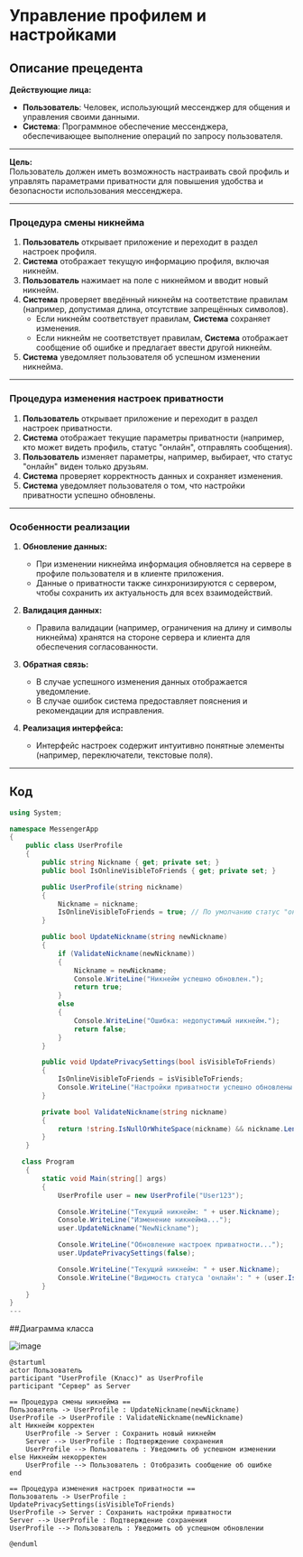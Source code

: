 # Управление профилем и настройками

## Описание прецедента  

**Действующие лица:**  
- **Пользователь**: Человек, использующий мессенджер для общения и управления своими данными.  
- **Система**: Программное обеспечение мессенджера, обеспечивающее выполнение операций по запросу пользователя.  

---

**Цель:**  
Пользователь должен иметь возможность настраивать свой профиль и управлять параметрами приватности для повышения удобства и безопасности использования мессенджера.  

---

### Процедура смены никнейма  

1. **Пользователь** открывает приложение и переходит в раздел настроек профиля.  
2. **Система** отображает текущую информацию профиля, включая никнейм.  
3. **Пользователь** нажимает на поле с никнеймом и вводит новый никнейм.  
4. **Система** проверяет введённый никнейм на соответствие правилам (например, допустимая длина, отсутствие запрещённых символов).  
   - Если никнейм соответствует правилам, **Система** сохраняет изменения.  
   - Если никнейм не соответствует правилам, **Система** отображает сообщение об ошибке и предлагает ввести другой никнейм.  
5. **Система** уведомляет пользователя об успешном изменении никнейма.  

---

### Процедура изменения настроек приватности  

1. **Пользователь** открывает приложение и переходит в раздел настроек приватности.  
2. **Система** отображает текущие параметры приватности (например, кто может видеть профиль, статус "онлайн", отправлять сообщения).  
3. **Пользователь** изменяет параметры, например, выбирает, что статус "онлайн" виден только друзьям.  
4. **Система** проверяет корректность данных и сохраняет изменения.  
5. **Система** уведомляет пользователя о том, что настройки приватности успешно обновлены.  

---

### Особенности реализации  

1. **Обновление данных:**  
   - При изменении никнейма информация обновляется на сервере в профиле пользователя и в клиенте приложения.  
   - Данные о приватности также синхронизируются с сервером, чтобы сохранить их актуальность для всех взаимодействий.  

2. **Валидация данных:**  
   - Правила валидации (например, ограничения на длину и символы никнейма) хранятся на стороне сервера и клиента для обеспечения согласованности.  

3. **Обратная связь:**  
   - В случае успешного изменения данных отображается уведомление.  
   - В случае ошибок система предоставляет пояснения и рекомендации для исправления.  

4. **Реализация интерфейса:**  
   - Интерфейс настроек содержит интуитивно понятные элементы (например, переключатели, текстовые поля).  

---

## Код

```csharp
using System;

namespace MessengerApp
{
    public class UserProfile
    {
        public string Nickname { get; private set; }
        public bool IsOnlineVisibleToFriends { get; private set; }

        public UserProfile(string nickname)
        {
            Nickname = nickname;
            IsOnlineVisibleToFriends = true; // По умолчанию статус "онлайн" виден друзьям
        }

        public bool UpdateNickname(string newNickname)
        {
            if (ValidateNickname(newNickname))
            {
                Nickname = newNickname;
                Console.WriteLine("Никнейм успешно обновлен.");
                return true;
            }
            else
            {
                Console.WriteLine("Ошибка: недопустимый никнейм.");
                return false;
            }
        }

        public void UpdatePrivacySettings(bool isVisibleToFriends)
        {
            IsOnlineVisibleToFriends = isVisibleToFriends;
            Console.WriteLine("Настройки приватности успешно обновлены.");
        }

        private bool ValidateNickname(string nickname)
        {
            return !string.IsNullOrWhiteSpace(nickname) && nickname.Length >= 3 && nickname.Length <= 20;
        }
    }

   class Program
    {
        static void Main(string[] args)
        {
            UserProfile user = new UserProfile("User123");

            Console.WriteLine("Текущий никнейм: " + user.Nickname);
            Console.WriteLine("Изменение никнейма...");
            user.UpdateNickname("NewNickname");

            Console.WriteLine("Обновление настроек приватности...");
            user.UpdatePrivacySettings(false);

            Console.WriteLine("Текущий никнейм: " + user.Nickname);
            Console.WriteLine("Видимость статуса 'онлайн': " + (user.IsOnlineVisibleToFriends ? "Друзья" : "Никто"));
        }
    }
}
---
```

##Диаграмма класса

![image](https://github.com/user-attachments/assets/89e10baa-87b7-4630-a458-f867e5da6b22)

```plantuml
@startuml
actor Пользователь
participant "UserProfile (Класс)" as UserProfile
participant "Сервер" as Server

== Процедура смены никнейма ==
Пользователь -> UserProfile : UpdateNickname(newNickname)
UserProfile -> UserProfile : ValidateNickname(newNickname)
alt Никнейм корректен
    UserProfile -> Server : Сохранить новый никнейм
    Server --> UserProfile : Подтверждение сохранения
    UserProfile --> Пользователь : Уведомить об успешном изменении
else Никнейм некорректен
    UserProfile --> Пользователь : Отобразить сообщение об ошибке
end

== Процедура изменения настроек приватности ==
Пользователь -> UserProfile : UpdatePrivacySettings(isVisibleToFriends)
UserProfile -> Server : Сохранить настройки приватности
Server --> UserProfile : Подтверждение сохранения
UserProfile --> Пользователь : Уведомить об успешном обновлении

@enduml
```
